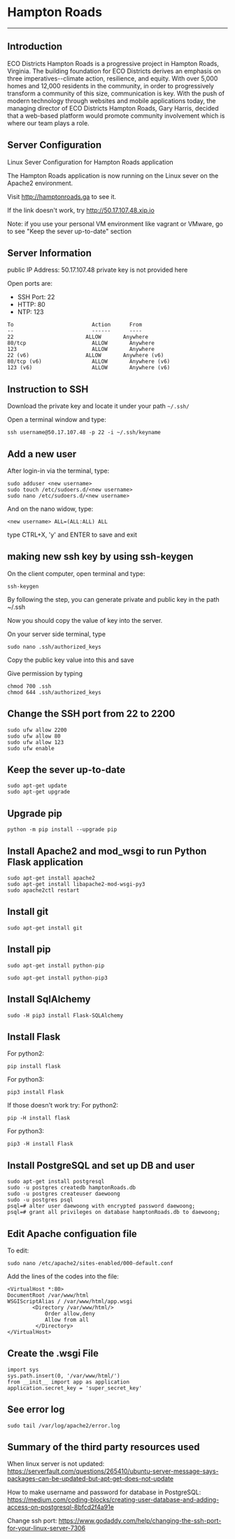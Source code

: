 # Hampton Roads
-------------------

Introduction
------------

ECO Districts Hampton Roads is a progressive project in Hampton Roads, Virginia. The
building foundation for ECO Districts derives an emphasis on three imperatives--climate action, resilience, and equity. With over 5,000 homes and 12,000 residents in the community, in order to progressively transform a community of this size, communication is key. With the push of modern technology through websites and mobile applications today, the managing director of ECO Districts Hampton Roads, Gary Harris, decided that a web-based platform would promote community involvement which is where our team plays a role.


Server Configuration
--------------------
Linux Sever Configuration for Hampton Roads application

The Hampton Roads application is now running on the Linux sever on the Apache2 environment.

Visit http://hamptonroads.ga to see it.

If the link doesn't work, try http://50.17.107.48.xip.io

Note: if you use your personal VM environment like vagrant or VMware, go to see "Keep the sever up-to-date" section

Server Information
------------------
public IP Address: 50.17.107.48
private key is not provided here

Open ports are:
* SSH Port: 22
* HTTP: 80
* NTP: 123
```
To                         Action      From
--                         ------      ----
22                       ALLOW       Anywhere
80/tcp                     ALLOW       Anywhere
123                        ALLOW       Anywhere
22 (v6)                  ALLOW       Anywhere (v6)
80/tcp (v6)                ALLOW       Anywhere (v6)
123 (v6)                   ALLOW       Anywhere (v6)
```

Instruction to SSH
------------------
Download the private key and locate it under your path `~/.ssh/`

Open a terminal window and type:
```shell
ssh username@50.17.107.48 -p 22 -i ~/.ssh/keyname
```

Add a new user
--------------
After login-in via the terminal, type:
```shell
sudo adduser <new username>
sudo touch /etc/sudoers.d/<new username>
sudo nano /etc/sudoers.d/<new username>
```
And on the nano widow, type:
```shell
<new username> ALL=(ALL:ALL) ALL
```
type CTRL+X, 'y' and ENTER to save and exit

making new ssh key by using ssh-keygen
--------------------------------------
On the client computer, open terminal and type:
```shell
ssh-keygen
```
By following the step, you can generate private and public key in the path ~/.ssh

Now you should copy the value of key into the server.

On your server side terminal, type
```shell
sudo nano .ssh/authorized_keys
```
Copy the public key value into this and save

Give permission by typing
```shell
chmod 700 .ssh
chmod 644 .ssh/authorized_keys
```

Change the SSH port from 22 to 2200
-----------------------------------
```shell
sudo ufw allow 2200
sudo ufw allow 80
sudo ufw allow 123
sudo ufw enable
```

Keep the sever up-to-date
-------------------------
```shell
sudo apt-get update
sudo apt-get upgrade
```

Upgrade pip
-----------
```shell
python -m pip install --upgrade pip
```

Install Apache2 and mod_wsgi to run Python Flask application
------------------------------------------------------------

```shell
sudo apt-get install apache2
sudo apt-get install libapache2-mod-wsgi-py3
sudo apache2ctl restart
```

Install git
-----------
```shell
sudo apt-get install git
```
Install pip
-----------
```shell
sudo apt-get install python-pip
```
```shell
sudo apt-get install python-pip3
```
Install SqlAlchemy
------------------
```shell
sudo -H pip3 install Flask-SQLAlchemy
````

Install Flask
-------------
For python2:
```shell
pip install flask
```
For python3:
```shell
pip3 install Flask
```
If those doesn't work try:
For python2:
```shell
pip -H install flask
```
For python3:
```shell
pip3 -H install Flask
```
Install PostgreSQL and set up DB and user
----------------------------------
```shell
sudo apt-get install postgresql
sudo -u postgres createdb hamptonRoads.db
sudo -u postgres createuser daewoong
sudo -u postgres psql
psql=# alter user daewoong with encrypted password daewoong;
psql=# grant all privileges on database hamptonRoads.db to daewoong;
```

Edit Apache configuation file
----------------------
To edit:
```shell
sudo nano /etc/apache2/sites-enabled/000-default.conf
```
Add the lines of the codes into the file:
```
<VirtualHost *:80>
DocumentRoot /var/www/html
WSGIScriptAlias / /var/www/html/app.wsgi
        <Directory /var/www/html/>
            Order allow,deny
            Allow from all
         </Directory>
</VirtualHost>

```
Create the .wsgi File
---------------------
```
import sys
sys.path.insert(0, '/var/www/html/')
from __init__ import app as application
application.secret_key = 'super_secret_key'
```

See error log
-------------
```shell
sudo tail /var/log/apache2/error.log
```


Summary of the third party resources used
-----------------------------------------
When linux server is not updated: https://serverfault.com/questions/265410/ubuntu-server-message-says-packages-can-be-updated-but-apt-get-does-not-update

How to make username and password for database in PostgreSQL: https://medium.com/coding-blocks/creating-user-database-and-adding-access-on-postgresql-8bfcd2f4a91e

Change ssh port: https://www.godaddy.com/help/changing-the-ssh-port-for-your-linux-server-7306

